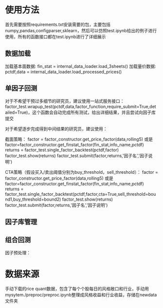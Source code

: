 
# 使用方法

首先需要按照requirements.txt安装需要的包，主要包括numpy,pandas,configparser,sklearn，然后可以仿照test.ipynb给出的例子进行使用，所有的函数接口都在test.ipynb进行了详细展示

## 数据加载

加载基本面数据:  fin_stat = internal_data_loader.load_3sheets()
加载量价数据:  pctdf,data = internal_data_loader.load_processed_prices()

## 单因子回测

对于不希望干预过多细节的研究员，建议使用一站式服务接口：factor_test.wrapup_test(pctdf,data,factor_function,require_submit=True,detailed=True)，这个函数会自动完成所有测试，给出详细结果，并且尝试向因子库提交

对于希望逐步完成得到中间结果的研究员，建议使用：

截面策略：
factor = factor_constructor.get_price_factor(data,rolling5) 或是 factor=factor_constructor.get_finstat_factor(fin_stat,info_name,pctdf)
returns = factor_test.single_factor_backtest(pctdf,factor)
factor_test.show(returns)
factor_test.submit(factor,returns,'因子名','因子说明')

CTA策略（假设买入/卖出阈值分别为buy_threshold，sell_threshold）：
factor = factor_constructor.get_price_factor(data,rolling5) 或是 factor=factor_constructor.get_finstat_factor(fin_stat,info_name,pctdf)
returns = factor_test.single_factor_backtest(pctdf,factor,cta=True,sell_threshold=bound1,buy_threshold=bound2)
factor_test.show(returns)
factor_test.submit(factor,returns,'因子名','因子说明')


## 因子库管理

## 组合回测

因子预处理：

# 数据来源
手动下载的rice quant数据，包含了每个个股每日的风格敞口和行业，手动用mysytem./preproc/preproc.ipynb整理成风格收益和行业收益，存储在newdata文件夹